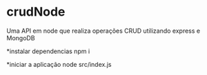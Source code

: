 # crudNode
Uma API em node que realiza operações CRUD utilizando express e MongoDB

*instalar dependencias
npm i

*iniciar a aplicação
node src/index.js
